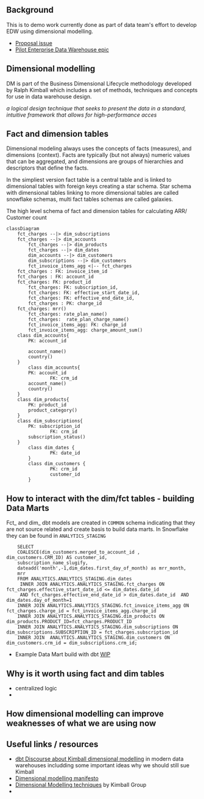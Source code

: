 ## Background

This is to demo work currently done as part of data team's effort to develop EDW using dimensional modelling.

* [Proposal issue](https://gitlab.com/gitlab-data/managers/-/merge_requests/1)
* [Pilot Enterprise Data Warehouse epic](https://gitlab.com/groups/gitlab-data/-/epics/76)

## Dimensional modelling

DM is part of the Business Dimensional Lifecycle methodology developed by Ralph Kimball which includes a set of methods, techniques and concepts for use in data warehouse design.

*a logical design technique that seeks to present the data in a standard, intuitive framework that allows for high-performance acces*

## Fact and dimension tables

Dimensional modeling always uses the concepts of facts (measures), and dimensions (context).
Facts are typically (but not always) numeric values that can be aggregated, and dimensions are groups of hierarchies and descriptors that define the facts.

In the simpliest version fact table is a central table and is linked to dimensional tables with foreign keys creating a star schema. 
Star schema with dimensional tables linking to more dimensional tables are called snowflake schemas, multi fact tables schemas are called galaxies. 


The high level schema of fact and dimension tables for calculating  ARR/ Customer count
```mermaid
classDiagram
	fct_charges --|> dim_subscriptions
	fct_charges --|> dim_accounts
        fct_charges --|> dim_products
        fct_charges --|> dim_dates
        dim_accounts --|> dim_customers
        dim_subscriptions --|> dim_customers
        fct_invoice_items_agg <|-- fct_charges
	fct_charges : FK: invoice_item_id
	fct_charges : FK: account_id
	fct_charges: FK: product_id
        fct_charges: FK: subscription_id,
        fct_charges: FK: effective_start_date_id, 
        fct_charges: FK: effective_end_date_id, 
        fct_charges : PK: charge_id
	fct_charges: mrr()
        fct_charges: rate_plan_name()
        fct_charges:  rate_plan_charge_name()
        fct_invoice_items_agg: FK: charge_id
        fct_invoice_items_agg: charge_amount_sum()
	class dim_accounts{
		PK: account_id

		account_name()
		country()
	}
        class dim_accounts{
		PK: account_id
                FK: crm_id
		account_name()
		country()
	}
	class dim_products{
		PK: product_id
		product_category()
	}
	class dim_subscriptions{
		PK: subscription_id
                FK: crm_id
		subscription_status()
	}
        class dim_dates {
                PK: date_id
        }
        class dim_customers {
                PK: crm_id
                customer_id
        }

```		

## How to interact with the dim/fct tables -  building Data Marts

Fct_ and dim_ dbt models are created in `COMMON` schema indicating that they are not source related and create basis to build data marts.
In Snowflake they can be found in `ANALYTICS_STAGING`


```
    SELECT
    COALESCE(dim_customers.merged_to_account_id , dim_customers.CRM_ID) AS customer_id,
    subscription_name_slugify,
    dateadd('month',-1,dim_dates.first_day_of_month) as mrr_month,
    mrr
    FROM ANALYTICS.ANALYTICS_STAGING.dim_dates
     INNER JOIN ANALYTICS.ANALYTICS_STAGING.fct_charges ON fct_charges.effective_start_date_id <= dim_dates.date_id
     AND fct_charges.effective_end_date_id > dim_dates.date_id  AND dim_dates.day_of_month=1
    INNER JOIN ANALYTICS.ANALYTICS_STAGING.fct_invoice_items_agg ON fct_charges.charge_id = fct_invoice_items_agg.charge_id
    INNER JOIN ANALYTICS.ANALYTICS_STAGING.dim_products ON dim_products.PRODUCT_ID=fct_charges.PRODUCT_ID
    INNER JOIN ANALYTICS.ANALYTICS_STAGING.dim_subscriptions ON dim_subscriptions.SUBSCRIPTION_ID = fct_charges.subscription_id
    INNER JOIN  ANALYTICS.ANALYTICS_STAGING.dim_customers ON dim_customers.crm_id = dim_subscriptions.crm_id;

```

* Example Data Mart build with dbt [WIP](https://gitlab.com/gitlab-data/analytics/-/blob/b7375abfc6ab32eb6d9988df6ae5a98ebc7f72ba/transform/snowflake-dbt/models/marts/mrr/mrr_data_mart.sql)

## Why is it worth using fact and dim tables

* centralized logic 
* 


## How dimensional modelling can improve weaknesses of what we are using now


## Useful links / resources
* [dbt Discourse about Kimball dimensional modelling](https://discourse.getdbt.com/t/is-kimball-dimensional-modeling-still-relevant-in-a-modern-data-warehouse/225/6) in modern data warehouses includding some important ideas why we should still sue Kimball
* [Dimensional modelling manifesto](https://www.kimballgroup.com/1997/08/a-dimensional-modeling-manifesto/)
* [Dimensional Modelling techniques](https://www.kimballgroup.com/data-warehouse-business-intelligence-resources/kimball-techniques/dimensional-modeling-techniques/) by Kimball Group
* 
